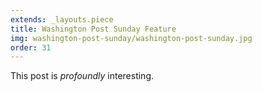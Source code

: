 ```yaml
---
extends: _layouts.piece
title: Washington Post Sunday Feature
img: washington-post-sunday/washington-post-sunday.jpg
order: 31
---
```


This post is *profoundly* interesting.
